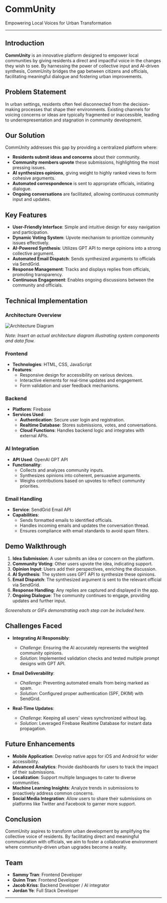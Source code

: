 # CommUnity

Empowering Local Voices for Urban Transformation

---
## Introduction

**CommUnity** is an innovative platform designed to empower local communities by giving residents a direct and impactful voice in the changes they wish to see. By harnessing the power of collective input and AI-driven synthesis, CommUnity bridges the gap between citizens and officials, facilitating meaningful dialogue and fostering urban improvements.

## Problem Statement

In urban settings, residents often feel disconnected from the decision-making processes that shape their environments. Existing channels for voicing concerns or ideas are typically fragmented or inaccessible, leading to underrepresentation and stagnation in community development.

## Our Solution

CommUnity addresses this gap by providing a centralized platform where:

- **Residents submit ideas and concerns** about their community.
- **Community members upvote** these submissions, highlighting the most pressing issues.
- **AI synthesizes opinions**, giving weight to highly ranked views to form cohesive arguments.
- **Automated correspondence** is sent to appropriate officials, initiating dialogue.
- **Ongoing conversations** are facilitated, allowing continuous community input and updates.

## Key Features

- **User-Friendly Interface**: Simple and intuitive design for easy navigation and participation.
- **Dynamic Voting System**: Upvote mechanism to prioritize community issues effectively.
- **AI-Powered Synthesis**: Utilizes GPT API to merge opinions into a strong collective argument.
- **Automated Email Dispatch**: Sends synthesized arguments to officials via SendGrid.
- **Response Management**: Tracks and displays replies from officials, promoting transparency.
- **Continuous Engagement**: Enables ongoing discussions between the community and officials.

## Technical Implementation

### Architecture Overview

![Architecture Diagram](architecture_diagram.png)

*Note: Insert an actual architecture diagram illustrating system components and data flow.*

### Frontend

- **Technologies**: HTML, CSS, JavaScript
- **Features**:
  - Responsive design for accessibility on various devices.
  - Interactive elements for real-time updates and engagement.
  - Form validation and user feedback mechanisms.

### Backend

- **Platform**: Firebase
- **Services Used**:
  - **Authentication**: Secure user login and registration.
  - **Realtime Database**: Stores submissions, votes, and conversations.
  - **Cloud Functions**: Handles backend logic and integrates with external APIs.

### AI Integration

- **API Used**: OpenAI GPT API
- **Functionality**:
  - Collects and analyzes community inputs.
  - Synthesizes opinions into coherent, persuasive arguments.
  - Weighs contributions based on upvotes to reflect community priorities.

### Email Handling

- **Service**: SendGrid Email API
- **Capabilities**:
  - Sends formatted emails to identified officials.
  - Handles incoming emails and updates the conversation thread.
  - Ensures compliance with email standards to avoid spam filters.

## Demo Walkthrough

1. **Idea Submission**: A user submits an idea or concern on the platform.
2. **Community Voting**: Other users upvote the idea, indicating support.
3. **Opinion Input**: Users add their perspectives, enriching the discussion.
4. **AI Synthesis**: The system uses GPT API to synthesize these opinions.
5. **Email Dispatch**: The synthesized argument is sent to the relevant official via SendGrid.
6. **Response Handling**: Any replies are captured and displayed in the app.
7. **Ongoing Dialogue**: The community continues to engage, providing updates and further input.

*Screenshots or GIFs demonstrating each step can be included here.*

## Challenges Faced

- **Integrating AI Responsibly**:
  - *Challenge*: Ensuring the AI accurately represents the weighted community opinions.
  - *Solution*: Implemented validation checks and tested multiple prompt designs with GPT API.

- **Email Deliverability**:
  - *Challenge*: Preventing automated emails from being marked as spam.
  - *Solution*: Configured proper authentication (SPF, DKIM) with SendGrid.

- **Real-Time Updates**:
  - *Challenge*: Keeping all users' views synchronized without lag.
  - *Solution*: Leveraged Firebase Realtime Database for instant data propagation.

## Future Enhancements

- **Mobile Application**: Develop native apps for iOS and Android for wider accessibility.
- **Advanced Analytics**: Provide dashboards for users to track the impact of their submissions.
- **Localization**: Support multiple languages to cater to diverse communities.
- **Machine Learning Insights**: Analyze trends in submissions to proactively address common concerns.
- **Social Media Integration**: Allow users to share their submissions on platforms like Twitter and Facebook to garner more support.

## Conclusion

CommUnity aspires to transform urban development by amplifying the collective voice of residents. By facilitating direct and meaningful communication with officials, we aim to foster a collaborative environment where community-driven urban upgrades become a reality.

## Team

- **Sammy Tran**: Frontend Developer
- **Quinn Tran**: Frontend Developer
- **Jacob Kriss**: Backend Developer / AI integrator 
- **Jordan Ye**: Full Stack Developer 
---
